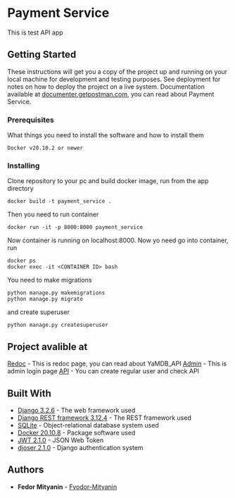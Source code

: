 # Payment Service

This is test API app

## Getting Started

These instructions will get you a copy of the project up and running on your local machine for development and testing purposes. See deployment for notes on how to deploy the project on a live system.
Documentation available at [documenter.getpostman.com](https://documenter.getpostman.com/view/13009350/U16bx9Mu), you can read about Payment Service.

### Prerequisites

What things you need to install the software and how to install them

```
Docker v20.10.2 or newer
```

### Installing

Clone repository to your pc and build docker image, run from the app directory

```
docker build -t payment_service .
```

Then you need to run container

```
docker run -it -p 8000:8000 payment_service
```

Now container is running on localhost:8000. Now yo need go into container, run

```
docker ps
docker exec -it <CONTAINER ID> bash
```

You need to make migrations

```
python manage.py makemigrations
python manage.py migrate
```

and create superuser

```
python manage.py createsuperuser
```


## Project avalible at

[Redoc](http://130.193.52.84/redoc/) - This is redoc page, you can read about YaMDB_API
[Admin](http://localhost:8000/admin/) - This is admin login page
[API](http://localhost:8000/api/v1/auth/users/) - You can create regular user and check API


## Built With

* [Django 3.2.6](https://docs.djangoproject.com/en/3.2/) - The web framework used
* [Django REST framework 3.12.4](https://www.django-rest-framework.org/) - The REST framework used
* [SQLite](https://www.sqlite.org/index.html) - Object-relational database system used
* [Docker 20.10.8](https://www.docker.com/) - Package software used
* [JWT 2.1.0](https://jwt.io//) - JSON Web Token
* [djoser 2.1.0](https://djoser.readthedocs.io/en/latest/getting_started.html) - Django authentication system


## Authors

* **Fedor Mityanin** - [Fyodor-Mityanin](https://github.com/Fyodor-Mityanin)

